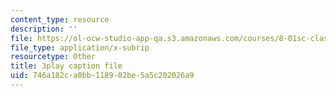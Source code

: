 ```yaml
---
content_type: resource
description: ''
file: https://ol-ocw-studio-app-qa.s3.amazonaws.com/courses/8-01sc-classical-mechanics-fall-2016/746a182ca0bb118902be5a5c202026a9_lw9W32ezQhM.srt
file_type: application/x-subrip
resourcetype: Other
title: 3play caption file
uid: 746a182c-a0bb-1189-02be-5a5c202026a9
---
```

